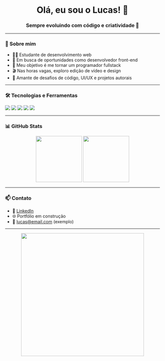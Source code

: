 <h1 align="center">Olá, eu sou o Lucas! 👋</h1>
<h3 align="center">Sempre evoluindo com código e criatividade 🚀</h3>

---

### 🧠 Sobre mim

- 👨‍💻 Estudante de desenvolvimento web
- 💼 Em busca de oportunidades como desenvolvedor front-end
- 🎯 Meu objetivo é me tornar um programador fullstack
- 🎬 Nas horas vagas, exploro edição de vídeo e design
- 🧩 Amante de desafios de código, UI/UX e projetos autorais

---

### 🛠️ Tecnologias e Ferramentas

<p>
  <img src="https://img.shields.io/badge/HTML5-E34F26?style=for-the-badge&logo=html5&logoColor=white"/>
  <img src="https://img.shields.io/badge/CSS3-1572B6?style=for-the-badge&logo=css3&logoColor=white"/>
  <img src="https://img.shields.io/badge/JavaScript-F7DF1E?style=for-the-badge&logo=javascript&logoColor=black"/>
  <img src="https://img.shields.io/badge/React-20232A?style=for-the-badge&logo=react&logoColor=61DAFB"/>
  <img src="https://img.shields.io/badge/Figma-F24E1E?style=for-the-badge&logo=figma&logoColor=white"/>
</p>

---

### 📊 GitHub Stats

<div align="center">
  <img height="150em" src="https://github-readme-stats.vercel.app/api?username=Lucas-tech-silva&show_icons=true&theme=tokyonight&include_all_commits=true&count_private=true"/>
  <img height="150em" src="https://github-readme-stats.vercel.app/api/top-langs/?username=Lucas-tech-silva&layout=compact&langs_count=7&theme=tokyonight"/>
</div>

---

### 📫 Contato

- 💼 [LinkedIn](https://www.linkedin.com/in/seu-usuario)
- 🌐 Portfólio em construção
- 📧 lucas@email.com (exemplo)

---

<p align="center">
  <img src="https://media.giphy.com/media/qgQUggAC3Pfv687qPC/giphy.gif" width="400px"/>
</p>
